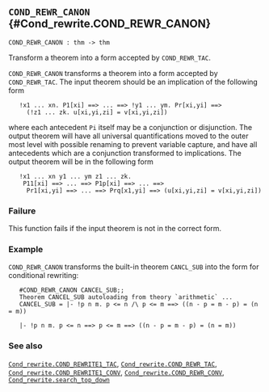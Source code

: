 ## `COND_REWR_CANON` {#Cond_rewrite.COND_REWR_CANON}


```
COND_REWR_CANON : thm -> thm
```



Transform a theorem into a form accepted by `COND_REWR_TAC`.


`COND_REWR_CANON` transforms a theorem into a form accepted by `COND_REWR_TAC`.
The input theorem should be an implication of the following form
    
       !x1 ... xn. P1[xi] ==> ... ==> !y1 ... ym. Pr[xi,yi] ==>
         (!z1 ... zk. u[xi,yi,zi] = v[xi,yi,zi])
    
where each antecedent `Pi` itself may be a conjunction or
disjunction. The output theorem will have all universal quantifications
moved to the outer most level with possible renaming to prevent
variable capture, and have all antecedents which are a conjunction
transformed to implications. The output theorem will be in the
following form
    
       !x1 ... xn y1 ... ym z1 ... zk.
        P11[xi] ==> ... ==> P1p[xi] ==> ... ==>
         Pr1[xi,yi] ==> ... ==> Prq[x1,yi] ==> (u[xi,yi,zi] = v[xi,yi,zi])
    

### Failure

This function fails if the input theorem is not in the correct form.

### Example

`COND_REWR_CANON` transforms the built-in theorem `CANCL_SUB` into the
form for conditional rewriting:
    
       #COND_REWR_CANON CANCEL_SUB;;
       Theorem CANCEL_SUB autoloading from theory `arithmetic` ...
       CANCEL_SUB = |- !p n m. p <= n /\ p <= m ==> ((n - p = m - p) = (n = m))
    
       |- !p n m. p <= n ==> p <= m ==> ((n - p = m - p) = (n = m))
    

### See also

[`Cond_rewrite.COND_REWRITE1_TAC`](#Cond_rewrite.COND_REWRITE1_TAC), [`Cond_rewrite.COND_REWR_TAC`](#Cond_rewrite.COND_REWR_TAC), [`Cond_rewrite.COND_REWRITE1_CONV`](#Cond_rewrite.COND_REWRITE1_CONV), [`Cond_rewrite.COND_REWR_CONV`](#Cond_rewrite.COND_REWR_CONV), [`Cond_rewrite.search_top_down`](#Cond_rewrite.search_top_down)

